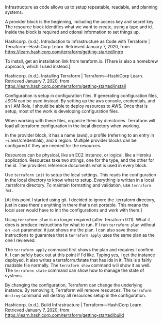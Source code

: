 Infrastructure as code allows us to setup repeatable, readable, and planning systems.

A provider block is the beginning, including the access key and secret key. The resource block identifies what we want to create, using a type and id. Inside the block is required and otional information to set things up.

Hashicorp. (n.d.). Introduction to Infrastructure as Code with Terraform | Terraform—HashiCorp Learn. Retrieved January 7, 2020, from https://learn.hashicorp.com/terraform/getting-started/intro

To install, get an installation link from teraform.io. [There is also a homebrew approach, which I used instead.]

Hashicorp. (n.d.). Installing Terraform | Terraform—HashiCorp Learn. Retrieved January 7, 2020, from https://learn.hashicorp.com/terraform/getting-started/install

Configuration is setup in configuration files. If generating configuration files, JSON can be used instead. By setting up the aws console, credentials, and an I AM Role, I should be able to deploy resources to AWS. Once that is setup, most of the work is developing configuration files.

When working with these files, organize them by directories. Terraform will load all terraform configuration in the local directory when working.

In the provider block, it has a name (aws), a profile (referring to an entry in ~/.aws/credentials), and a region. Multiple provider blocks can be configured if they are needed for the resources.

Resources can be physical, like an EC2 instance, or logical, like a Heroku application. Resources take two strings, one for the type, and the other for the id. The providers reference documents what is used in every block.

Use `terraform init` to setup the local settings. This reads the configuration in the local directory to know what to setup. Everything is written in a local .terraform directory. To maintain formatting and validation, use `terraform fmt`.

[At this point I started using git. I decided to ignore the .terraform directory, just in case there's anything in there that's not portable. This means the local user would have to init the configurations and work with them.]

Using `terraform plan` is no longer required (after Terraform 0.11). What it does is produce instructions for what to run. If I run `terraform plan` without an `-out` parameter, it just shows me the plan. I can also save those instructions to guarantee that a `terraform apply` uses the same plan as the one I reviewed.

The `terraform apply` command first shows the plan and requires I confirm it. I can safely back out at this point if I'd like. Typing yes, I get the instance deployed. It also writes a terraform.tfstate that has ids in it. This is a fairly readable file normally. The `terraform show` command will show it as well. The `terraform state` command can show how to manage the state of systems.

By changing the configuration, Terraform can change the underlying instance. By removing it, Terraform will remove resources. The `terraform destroy` command will destroy all resources setup in the configuration.

Hashicorp. (n.d.). Build Infrastructure | Terraform—HashiCorp Learn. Retrieved January 7, 2020, from https://learn.hashicorp.com/terraform/getting-started/build


